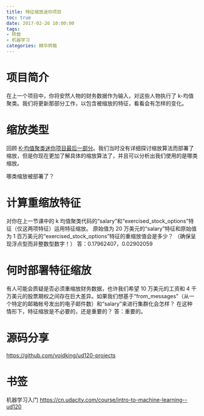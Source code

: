 ```yaml
---
title: 特征缩放迷你项目
toc: true
date: 2017-02-26 10:00:00
tags:
- 转载
- 机器学习
categories: 精华转载
---
```

# 项目简介
在上一个项目中，你将安然人物的财务数据作为输入，对这些人物执行了 k-均值聚类。我们将更新那部分工作，以包含被缩放的特征，看看会有怎样的变化。

<!--more-->

# 缩放类型
回顾 [K-均值聚类迷你项目最后一部分](https://classroom.udacity.com/nanodegrees/nd002/parts/0021345409/modules/317428862475460/lessons/2293728536/concepts/29482986670923#)。我们当时没有详细探讨缩放算法而部署了缩放，但是你现在更加了解具体的缩放算法了，并且可以分析出我们使用的是哪类缩放。

哪类缩放被部署了？

# 计算重缩放特征
对你在上一节课中的 k 均值聚类代码的“salary”和“exercised_stock_options”特征（仅这两项特征）运用特征缩放。 原始值为 20 万美元的“salary”特征和原始值为 1 百万美元的“exercised_stock_options”特征的重缩放值会是多少？ （确保呈现浮点型而非整数型数字！）
答：0.17962407，0.02902059

# 何时部署特征缩放
有人可能会质疑是否必须重缩放财务数据，也许我们希望 10 万美元的工资和 4 千万美元的股票期权之间存在巨大差异。如果我们想基于“from_messages”（从一个特定的邮箱帐号发出的电子邮件数）和“salary”来进行集群化会怎样？ 在这种情形下，特征缩放是不必要的，还是重要的？
答：重要的。


# 源码分享
https://github.com/voidking/ud120-projects

# 书签
机器学习入门
https://cn.udacity.com/course/intro-to-machine-learning--ud120

